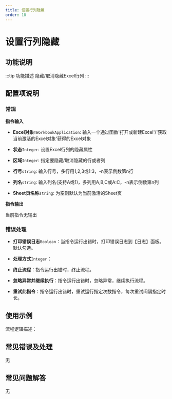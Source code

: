 ```yaml
---
title: 设置行列隐藏
order: 18
---
```


# 设置行列隐藏

## 功能说明

:::tip 功能描述
隐藏/取消隐藏Excel行列
:::

## 配置项说明

### 常规

**指令输入**

- **Excel对象**`TWorkbookApplication`: 输入一个通过函数'打开或新建Excel'/'获取当前激活的Excel对象'获得的Excel对象

- **状态**`Integer`: 设置Excel行列的隐藏属性

- **区域**`Integer`: 指定要隐藏/取消隐藏的行或者列

- **行号**`string`: 输入行号，多行用1,2,3或1:3，-n表示倒数第n行

- **列名**`string`: 输入列名(支持A或1)，多列用A,B,C或A:C，-n表示倒数第n列

- **Sheet页名称**`string`: 为空则默认为当前激活的Sheet页


**指令输出**

当前指令无输出

### 错误处理

- **打印错误日志**`Boolean`：当指令运行出错时，打印错误日志到【日志】面板。默认勾选。

- **处理方式**`Integer`：

 - **终止流程**：指令运行出错时，终止流程。

 - **忽略异常并继续执行**：指令运行出错时，忽略异常，继续执行流程。

 - **重试此指令**：指令运行出错时，重试运行指定次数指令，每次重试间隔指定时长。

## 使用示例

流程逻辑描述：

## 常见错误及处理

无

## 常见问题解答

无

